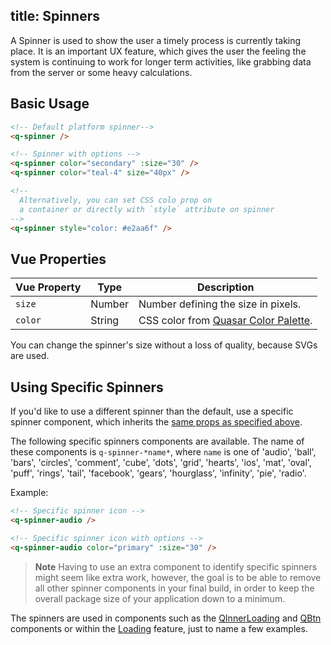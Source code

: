 title: Spinners
---
A Spinner is used to show the user a timely process is currently taking place. It is an important UX feature, which gives the user the feeling the system is continuing to work for longer term activities, like grabbing data from the server or some heavy calculations.   

<input type="hidden" data-fullpage-demo="web-components/spinner">

## Basic Usage
``` html
<!-- Default platform spinner-->
<q-spinner />

<!-- Spinner with options -->
<q-spinner color="secondary" :size="30" />
<q-spinner color="teal-4" size="40px" />

<!--
  Alternatively, you can set CSS colo prop on
  a container or directly with `style` attribute on spinner
-->
<q-spinner style="color: #e2aa6f" />
```

## Vue Properties
| Vue Property | Type | Description |
| --- | --- | --- |
| `size` | Number | Number defining the size in pixels. |
| `color` | String | CSS color from [Quasar Color Palette](/components/color-palette.html). |

You can change the spinner's size without a loss of quality, because SVGs are used.

## Using Specific Spinners
If you'd like to use a different spinner than the default, use a specific spinner component, which inherits the [same props as specified above](#Vue-Properties).

The following specific spinners components are available. The name of these components is `q-spinner-*name*`, where `name` is one of 'audio', 'ball', 'bars', 'circles', 'comment', 'cube', 'dots', 'grid', 'hearts', 'ios', 'mat', 'oval', 'puff', 'rings', 'tail', 'facebook', 'gears', 'hourglass', 'infinity', 'pie', 'radio'.

Example:

```html
<!-- Specific spinner icon -->
<q-spinner-audio />

<!-- Specific spinner icon with options -->
<q-spinner-audio color="primary" :size="30" />

```

> **Note**
> Having to use an extra component to identify specific spinners might seem like extra work, however, the goal is to be able to remove all other spinner components in your final build, in order to keep the overall package size of your application down to a minimum.  

The spinners are used in components such as the [QInnerLoading](/components/inner-loading.html) and [QBtn](/components/button.html) components or within the [Loading](/components/loading.html) feature, just to name a few examples.
